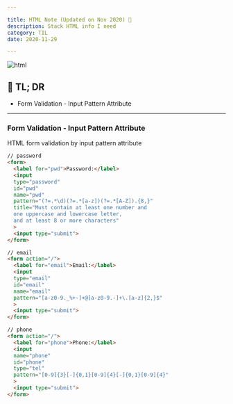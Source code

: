 ```yaml
---

title: HTML Note (Updated on Nov 2020) 📔
description: Stack HTML info I need
category: TIL
date: 2020-11-29

---
```


![html](html.png)

## 🤦 TL; DR


- Form Validation - Input Pattern Attribute

---

### Form Validation - Input Pattern Attribute

HTML form validation by input pattern attribute

```html
// password
<form>
  <label for="pwd">Password:</label>
  <input 
  type="password" 
  id="pwd" 
  name="pwd"
  pattern="(?=.*\d)(?=.*[a-z])(?=.*[A-Z]).{8,}"
  title="Must contain at least one number and 
  one uppercase and lowercase letter, 
  and at least 8 or more characters"
  >
  <input type="submit">
</form>

// email
<form action="/">
  <label for="email">Email:</label>
  <input 
  type="email" 
  id="email" 
  name="email"
  pattern="[a-z0-9._%+-]+@[a-z0-9.-]+\.[a-z]{2,}$"
  >
  <input type="submit">
</form>

// phone
<form action="/">
  <label for="phone">Phone:</label>
  <input 
  name="phone" 
  id="phone" 
  type="tel" 
  pattern="[0-9]{3}[-]{0,1}[0-9]{4}[-]{0,1}[0-9]{4}"
  >
  <input type="submit">
</form>
```